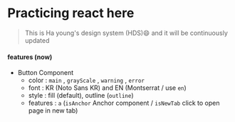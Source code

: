 # Practicing react here

> This is Ha young's design system (HDS)😄
> and it will be continuously updated

#### features (now)

- Button Component
  - color : `main` , `grayScale` , `warning` , `error`
  - font : KR (Noto Sans KR) and EN (Montserrat / use `en`)
  - style : fill (default), outline (`outline`)
  * features : `a` (`isAnchor` Anchor component / `isNewTab` click to open page in new tab)
